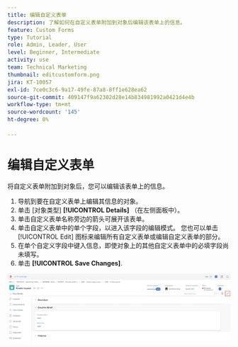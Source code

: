 ```yaml
---
title: 编辑自定义表单
description: 了解如何在自定义表单附加到对象后编辑该表单上的信息。
feature: Custom Forms
type: Tutorial
role: Admin, Leader, User
level: Beginner, Intermediate
activity: use
team: Technical Marketing
thumbnail: editcustomform.png
jira: KT-10057
exl-id: 7ce0c3c6-9a17-49fe-87a8-8ff1e628ea62
source-git-commit: 409147f9a62302d28e14b834981992a0421d4e4b
workflow-type: tm+mt
source-wordcount: '145'
ht-degree: 0%

---
```


# 编辑自定义表单

<!---
21.4 updates have been made here
--->

将自定义表单附加到对象后，您可以编辑该表单上的信息。

1. 导航到要在自定义表单上编辑其信息的对象。
1. 单击 [对象类型] **[!UICONTROL Details]** （在左侧面板中）。
1. 单击自定义表单名称旁边的箭头可展开该表单。
1. 单击自定义表单中的单个字段，以进入该字段的编辑模式。 您也可以单击 [!UICONTROL Edit] 图标来编辑所有自定义表单或编辑自定义表单的部分。
1. 在单个自定义字段中键入信息，即使对象上的其他自定义表单中的必填字段尚未填写。
1. 单击 **[!UICONTROL Save Changes]**.

![显示正在编辑的自定义表单的“任务详细信息”窗口](assets/custom-forms-edit-a-custom-form.jpg)
